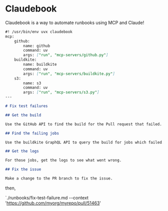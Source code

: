 # Claudebook

Claudebook is a way to automate runbooks using MCP and Claude!

```md
#! /usr/bin/env uvx claudebook
mcp:
    github:
        name: github
        command: uv
        args: ["run", "mcp-servers/github.py"]
    buildkite:
        name: buildkite
        command: uv
        args: ["run", "mcp-servers/buildkite.py"]
    s3:
        name: s3
        command: uv
        args: ["run", "mcp-servers/s3.py"]
---

# Fix test failures

## Get the build

Use the GitHub API to find the build for the Pull request that failed.

## Find the failing jobs

Use the buildkite GraphQL API to query the build for jobs which failed.

## Get the logs

For those jobs, get the logs to see what went wrong.

## Fix the issue

Make a change to the PR branch to fix the issue.
```

then,

`./runbooks/fix-test-failure.md --context 'https://github.com/myorg/myrepo/pull/51463'
